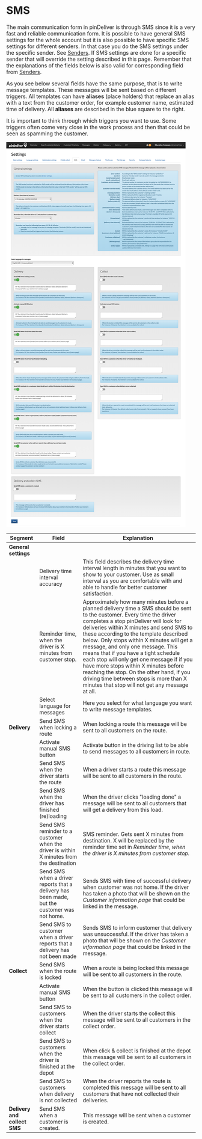 # SMS

The main communication form in pinDeliver is through SMS since it is a very fast and reliable communication form. It is possible to have general SMS settings for the whole account but it is also possible to have specific SMS settings for different senders. In that case you do the SMS settings under the specific sender. See [Senders](senders.md). If SMS settings are done for a specific sender that will override the setting described in this page. Remember that the explanations of the fields below is also valid for corresponding field from [Senders](senders.md).

As you see below several fields have the same purpose, that is to write message templates. These messages will be sent based on different triggers. All templates can have **aliases** (place holders) that replace an alias with a text from the customer order, for example customer name, estimated time of delivery. All **aliases** are described in the blue square to the right.

It is important to think through which triggers you want to use. Some triggers often come very close in the work process and then that could be seen as spamming the customer.

![SMS](/images/settings_sms.png)

|Segment|Field|Explanation|
|-----|----------|----------|
|**General settings**|||
||Delivery time interval accuracy|This field describes the delivery time interval length in minutes that you want to show to your customer. Use as small interval as you are comfortable with and able to handle for better customer satisfaction.|
||Reminder time, when the driver is X minutes from customer stop.|Approximately how many minutes before a planned delivery time a SMS should be sent to the customer. Every time the driver completes a stop pinDeliver will look for deliveries within X minutes and send SMS to these according to the template described below. Only stops within X minutes will get a message, and only one message. This means that if you have a tight schedule each stop will only get one message if if you have more stops within X minutes before reaching the stop. On the other hand, if you driving time between stops is more than X minutes that stop will not get any message at all.|
||Select language for messages|Here you select for what language you want to write message templates.|
|**Delivery**|Send SMS when locking a route|When locking a route this message will be sent to all customers on the route.|
||Activate manual SMS button|Activate button in the driving list to be able to send messages to all customers in route.|
||Send SMS when the driver starts the route|When a driver starts a route this message will be sent to all customers in the route.|
||Send SMS when the driver has finished (re)loading|When the driver clicks "loading done" a message will be sent to all customers that will get a delivery from this load.|
||Send SMS reminder to a customer when the driver is within X minutes from the destination|SMS reminder. Gets sent X minutes from destination. X will be replaced by the reminder time set in *Reminder time, when the driver is X minutes from customer stop.*|
||Send SMS when a driver reports that a delivery has been made, but the customer was not home.|Sends SMS with time of successful delivery when customer was not home. If the driver has taken a photo that will be shown on the *Customer information page* that could be linked in the message.|
||Send SMS to customer when a driver reports that a delivery has not been made|Sends SMS to inform customer that delivery was unsuccessful. If the driver has taken a photo that will be shown on the *Customer information page* that could be linked in the message.|
|**Collect**|Send SMS when the route is locked|When a route is being locked this message will be sent to all customers in the route.|
||Activate manual SMS button|When the button is clicked this message will be sent to all customers in the collect order.|
||Send SMS to customers when the driver starts collect|When the driver starts the collect this message will be sent to all customers in the collect order.|
||Send SMS to customers when the driver is finished at the depot|When click & collect is finished at the depot this message will be sent to all customers in the collect order.|
||Send SMS to customers when delivery is not collected|When the driver reports the route is completed this message will be sent to all customers that have not collected their deliveries.|
|**Delivery and collect SMS**|Send SMS when a customer is created.|This message will be sent when a customer is created.|
